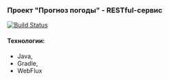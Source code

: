 ### Проект "Прогноз погоды" - RESTful-сервис
[![Build Status](https://app.travis-ci.com/plifis/weather_reactive.svg?branch=master)](https://app.travis-ci.com/plifis/weather_reactive)

#### Технологии: 
- Java, 
- Gradle, 
- WebFlux

